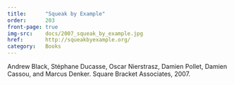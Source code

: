 ```yaml
---
title:      "Squeak by Example"
order:      203
front-page: true
img-src:    docs/2007_squeak_by_example.jpg
href:       http://squeakbyexample.org/
category:   Books
---
```

Andrew Black, Stéphane Ducasse, Oscar Nierstrasz, Damien Pollet, Damien Cassou, and Marcus Denker. Square Bracket Associates, 2007.
